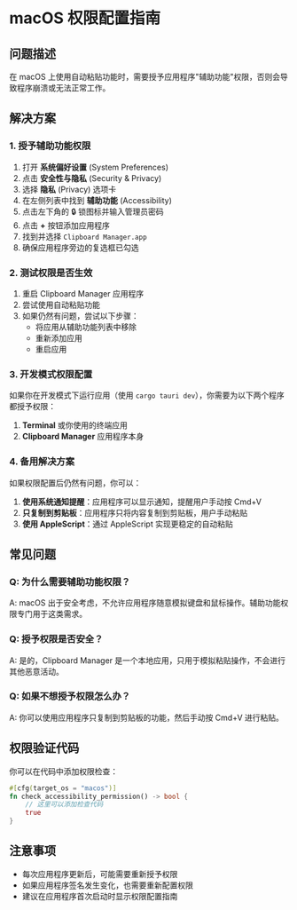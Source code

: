 # macOS 权限配置指南

## 问题描述
在 macOS 上使用自动粘贴功能时，需要授予应用程序"辅助功能"权限，否则会导致程序崩溃或无法正常工作。

## 解决方案

### 1. 授予辅助功能权限

1. 打开 **系统偏好设置** (System Preferences)
2. 点击 **安全性与隐私** (Security & Privacy)
3. 选择 **隐私** (Privacy) 选项卡
4. 在左侧列表中找到 **辅助功能** (Accessibility)
5. 点击左下角的 🔒 锁图标并输入管理员密码
6. 点击 **+** 按钮添加应用程序
7. 找到并选择 `Clipboard Manager.app`
8. 确保应用程序旁边的复选框已勾选

### 2. 测试权限是否生效

1. 重启 Clipboard Manager 应用程序
2. 尝试使用自动粘贴功能
3. 如果仍然有问题，尝试以下步骤：
   - 将应用从辅助功能列表中移除
   - 重新添加应用
   - 重启应用

### 3. 开发模式权限配置

如果你在开发模式下运行应用（使用 `cargo tauri dev`），你需要为以下两个程序都授予权限：

1. **Terminal** 或你使用的终端应用
2. **Clipboard Manager** 应用程序本身

### 4. 备用解决方案

如果权限配置后仍然有问题，你可以：

1. **使用系统通知提醒**：应用程序可以显示通知，提醒用户手动按 Cmd+V
2. **只复制到剪贴板**：应用程序只将内容复制到剪贴板，用户手动粘贴
3. **使用 AppleScript**：通过 AppleScript 实现更稳定的自动粘贴

## 常见问题

### Q: 为什么需要辅助功能权限？
A: macOS 出于安全考虑，不允许应用程序随意模拟键盘和鼠标操作。辅助功能权限专门用于这类需求。

### Q: 授予权限是否安全？
A: 是的，Clipboard Manager 是一个本地应用，只用于模拟粘贴操作，不会进行其他恶意活动。

### Q: 如果不想授予权限怎么办？
A: 你可以使用应用程序只复制到剪贴板的功能，然后手动按 Cmd+V 进行粘贴。

## 权限验证代码

你可以在代码中添加权限检查：

```rust
#[cfg(target_os = "macos")]
fn check_accessibility_permission() -> bool {
    // 这里可以添加检查代码
    true
}
```

## 注意事项

- 每次应用程序更新后，可能需要重新授予权限
- 如果应用程序签名发生变化，也需要重新配置权限
- 建议在应用程序首次启动时显示权限配置指南 